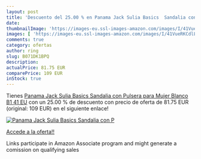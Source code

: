 ```yaml
---
layout: post
title: 'Descuento del 25.00 % en Panama Jack Sulia Basics  Sandalia con P'
date: 
thumbnailImage: 'https://images-eu.ssl-images-amazon.com/images/I/41VueRKCdlL._SL200_.jpg'
images: [ 'https://images-eu.ssl-images-amazon.com/images/I/41VueRKCdlL._SL200_.jpg' ]
comments: true
category: ofertas
author: ring
slug: B071DK1BPQ
description:
actualPrice: 81.75 EUR
comparePrice: 109 EUR
inStock: true
---
```


Tienes [Panama Jack Sulia Basics  Sandalia con Pulsera para Mujer   Blanco B1   41 EU](https://www.amazon.es/dp/B071DK1BPQ/?tag=tolees-21) con un 25.00 % de descuento con precio de oferta de 81.75 EUR (original: 109 EUR) en el siguiente enlace!

[![Panama Jack Sulia Basics  Sandalia con P](https://images-eu.ssl-images-amazon.com/images/I/41VueRKCdlL._SL200_.jpg)](https://www.amazon.es/dp/B071DK1BPQ/?tag=tolees-21)

[Accede a la oferta!!](https://www.amazon.es/dp/B071DK1BPQ/?tag=tolees-21)

Links participate in Amazon Associate program and might generate a comission on qualifying sales


